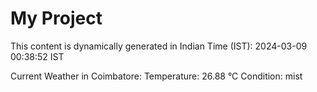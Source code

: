 # My Project

This content is dynamically generated in Indian Time (IST): 2024-03-09 00:38:52 IST


Current Weather in Coimbatore:
Temperature: 26.88 °C
Condition: mist
